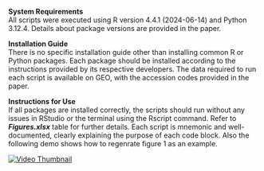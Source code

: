 **System Requirements**<br>
All scripts were executed using R version 4.4.1 (2024-06-14) and Python 3.12.4. Details about package versions are provided in the paper.

**Installation Guide**<br>
There is no specific installation guide other than installing common R or Python packages. Each package should be installed according to the instructions provided by its respective developers. The data required to run each script is available on GEO, with the accession codes provided in the paper.

**Instructions for Use**<br>
If all packages are installed correctly, the scripts should run without any issues in RStudio or the terminal using the Rscript command. Refer to ***Figures.xlsx*** table for further details. Each script is mnemonic and well-documented, clearly explaining the purpose of each code block. Also the following demo shows how to regenrate figure 1 as an example.

[![Video Thumbnail](https://img.youtube.com/vi/zvmdHKROiBA/0.jpg)](https://www.youtube.com/watch?v=zvmdHKROiBA)
